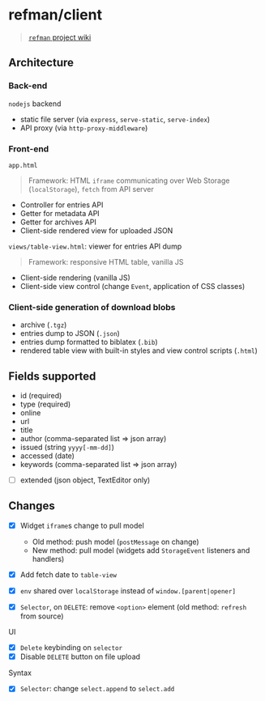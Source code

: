 refman/client
=============

> [`refman` project wiki](https://github.com/chrjl/reference-manager--project/wiki)

Architecture
------------

### Back-end

`nodejs` backend

- static file server (via `express`, `serve-static`, `serve-index`)
- API proxy (via `http-proxy-middleware`)

### Front-end

`app.html`

> Framework: HTML `iframe` communicating over Web Storage (`localStorage`), `fetch` from API server

- Controller for entries API
- Getter for metadata API
- Getter for archives API
- Client-side rendered view for uploaded JSON

`views/table-view.html`: viewer for entries API dump

> Framework: responsive HTML table, vanilla JS

- Client-side rendering (vanilla JS)
- Client-side view control (change `Event`, application of CSS classes)

### Client-side generation of download blobs

- archive (`.tgz`)
- entries dump to JSON (`.json`)
- entries dump formatted to biblatex (`.bib`)
- rendered table view with built-in styles and view control scripts (`.html`)

Fields supported
----------------

- id (required)
- type (required)
- online
- url
- title
- author (comma-separated list => json array)
- issued (string `yyyy[-mm-dd]`)
- accessed (date)
- keywords (comma-separated list => json array)
- [ ] extended (json object, TextEditor only)

Changes
-------

- [x] Widget `iframe`s change to pull model
  - Old method: push model (`postMessage` on change)
  - New method: pull model (widgets add `StorageEvent` listeners and handlers)

- [x] Add fetch date to `table-view`
- [x] `env` shared over `localStorage` instead of `window.[parent|opener]`
- [x] `Selector`, on `DELETE`: remove `<option>` element (old method: `refresh` from source)

UI

- [x] `Delete` keybinding on `selector`
- [x] Disable `DELETE` button on file upload

Syntax

- [x] `Selector`: change `select.append` to `select.add`
